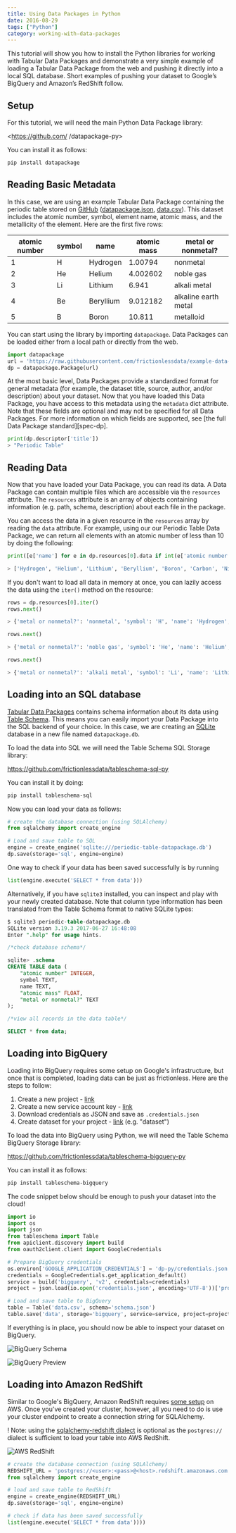 ```yaml
---
title: Using Data Packages in Python
date: 2016-08-29
tags: ["Python"]
category: working-with-data-packages
---
```


This tutorial will show you how to install the Python libraries for working with Tabular Data Packages and demonstrate a very simple example of loading a Tabular Data Package from the web and pushing it directly into a local SQL database. Short examples of pushing your dataset to Google’s BigQuery and Amazon’s RedShift follow.

<!-- more -->

## Setup

For this tutorial, we will need the main Python Data Package library:

<https://github.com/    /datapackage-py>

You can install it as follows:

```bash
pip install datapackage
```

## Reading Basic Metadata

In this case, we are using an example Tabular Data Package containing
the periodic table stored on
[GitHub](https://github.com/frictionlessdata/example-data-packages/tree/master/periodic-table)
([datapackage.json](https://raw.githubusercontent.com/frictionlessdata/example-data-packages/master/periodic-table/datapackage.json),
[data.csv](https://raw.githubusercontent.com/frictionlessdata/example-data-packages/master/periodic-table/data.csv)).
This dataset includes the atomic number, symbol, element name, atomic
mass, and the metallicity of the element.  Here are the first five
rows:

| atomic number | symbol | name      | atomic mass | metal or nonmetal?   |
|---------------|--------|-----------|-------------|----------------------|
| 1             | H      | Hydrogen  | 1.00794     | nonmetal             |
| 2             | He     | Helium    | 4.002602    | noble gas            |
| 3             | Li     | Lithium   | 6.941       | alkali metal         |
| 4             | Be     | Beryllium | 9.012182    | alkaline earth metal |
| 5             | B      | Boron     | 10.811      | metalloid            |

You can start using the library by importing `datapackage`.  Data
Packages can be loaded either from a local path or directly from the
web.

```python
import datapackage
url = 'https://raw.githubusercontent.com/frictionlessdata/example-data-packages/master/periodic-table/datapackage.json'
dp = datapackage.Package(url)
```

At the most basic level, Data Packages provide a standardized format
for general metadata (for example, the dataset title, source, author,
and/or description) about your dataset.  Now that you have loaded this
Data Package, you have access to this metadata using the `metadata`
dict attribute.  Note that these fields are optional and may not be
specified for all Data Packages.  For more information on which fields
are supported, see
[the full Data Package standard][spec-dp].

```python
print(dp.descriptor['title'])
> "Periodic Table"
```

## Reading Data

Now that you have loaded your Data Package, you can read its data.  A
Data Package can contain multiple files which are accessible via the
`resources` attribute.  The `resources` attribute is an array of
objects containing information (e.g. path, schema, description) about
each file in the package.

You can access the data in a given resource in the `resources` array
by reading the `data` attribute.  For example, using our our Periodic
Table Data Package, we can return all elements with an atomic number
of less than 10 by doing the following:

```python
print([e['name'] for e in dp.resources[0].data if int(e['atomic number']) < 10])

> ['Hydrogen', 'Helium', 'Lithium', 'Beryllium', 'Boron', 'Carbon', 'Nitrogen', 'Oxygen', 'Fluorine']
```

If you don't want to load all data in memory at once, you can lazily
access the data using the `iter()` method on the resource:

```python
rows = dp.resources[0].iter()
rows.next()

> {'metal or nonmetal?': 'nonmetal', 'symbol': 'H', 'name': 'Hydrogen', 'atomic mass': '1.00794', 'atomic number': '1'}

rows.next()

> {'metal or nonmetal?': 'noble gas', 'symbol': 'He', 'name': 'Helium', 'atomic mass': '4.002602', 'atomic number': '2'}

rows.next()

> {'metal or nonmetal?': 'alkali metal', 'symbol': 'Li', 'name': 'Lithium', 'atomic mass': '6.941', 'atomic number': '3'}
```

## Loading into an SQL database

[Tabular Data Packages](https://specs.frictionlessdata.io/tabular-data-package/) contains schema information about its
data using [Table Schema](https://specs.frictionlessdata.io/table-schema/). This means you can easily import
your Data Package into the SQL backend of your choice. In this case,
we are creating an [SQLite](http://sqlite.org/) database in a new file
named `datapackage.db`.

To load the data into SQL we will need the Table Schema SQL Storage library:

<https://github.com/frictionlessdata/tableschema-sql-py>

You can install it by doing:

```bash
pip install tableschema-sql
```

Now you can load your data as follows:

```python
# create the database connection (using SQLAlchemy)
from sqlalchemy import create_engine

# Load and save table to SQL
engine = create_engine('sqlite:///periodic-table-datapackage.db')
dp.save(storage='sql', engine=engine)

```

One way to check if your data has been saved successfully is by running

```Python
list(engine.execute('SELECT * from data')))
```

Alternatively, if you have `sqlite3` installed, you can inspect and play with your
newly created database.  Note that column type information has been
translated from the Table Schema format to native SQLite types:

```sql
$ sqlite3 periodic-table-datapackage.db
SQLite version 3.19.3 2017-06-27 16:48:08
Enter ".help" for usage hints.

/*check database schema*/

sqlite> .schema
CREATE TABLE data (
	"atomic number" INTEGER,
	symbol TEXT,
	name TEXT,
	"atomic mass" FLOAT,
	"metal or nonmetal?" TEXT
);

/*view all records in the data table*/

SELECT * from data;

```


## Loading into BigQuery

Loading into BigQuery requires some setup on Google's infrastructure,
but once that is completed, loading data can be just as frictionless.
Here are the steps to follow:

1. Create a new project - [link](https://console.cloud.google.com/iam-admin/projects)
2. Create a new service account key - [link](https://console.developers.google.com/apis/credentials)
3. Download credentials as JSON and save as `.credentials.json`
4. Create dataset for your project - [link](https://bigquery.cloud.google.com/welcome/) (e.g. "dataset")

To load the data into BigQuery using Python, we will need the Table Schema BigQuery Storage library:

<https://github.com/frictionlessdata/tableschema-bigquery-py>

You can install it as follows:

```bash
pip install tableschema-bigquery
```

The code snippet below should be enough to push your dataset into the cloud!

```python
import io
import os
import json
from tableschema import Table
from apiclient.discovery import build
from oauth2client.client import GoogleCredentials

# Prepare BigQuery credentials
os.environ['GOOGLE_APPLICATION_CREDENTIALS'] = 'dp-py/credentials.json'
credentials = GoogleCredentials.get_application_default()
service = build('bigquery', 'v2', credentials=credentials)
project = json.load(io.open('credentials.json', encoding='UTF-8'))['project_id']

# Load and save table to BigQuery
table = Table('data.csv', schema='schema.json')
table.save('data', storage='bigquery', service=service, project=project, dataset='dataset')
```

If everything is in place, you should now be able to inspect your
dataset on BigQuery.

![BigQuery Schema](./bigquery-schema.png)

![BigQuery Preview](./bigquery-preview.png)

## Loading into Amazon RedShift

Similar to Google's BigQuery, Amazon RedShift requires
[some setup](http://docs.aws.amazon.com/redshift/latest/gsg/getting-started.html)
on AWS. Once you've created your cluster, however, all you need to do
is use your cluster endpoint to create a connection string for
SQLAlchemy.

! Note: using the [sqlalchemy-redshift dialect](https://sqlalchemy-redshift.readthedocs.io/en/latest/index.html)
is optional as the `postgres://` dialect is sufficient to load your
table into AWS RedShift.

![AWS RedShift](./aws-redshift-cluster-endpoint.png)

```python
# create the database connection (using SQLAlchemy)
REDSHIFT_URL = 'postgres://<user>:<pass>@<host>.redshift.amazonaws.com:5439/<database>'
from sqlalchemy import create_engine

# load and save table to RedShift
engine = create_engine(REDSHIFT_URL)
dp.save(storage='sql', engine=engine)

# check if data has been saved successfully
list(engine.execute('SELECT * from data'))))
```
